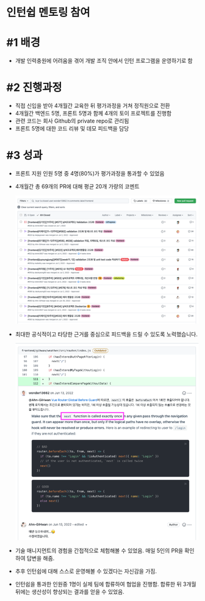 # 인턴쉽 멘토링 참여

# #1 배경

- 개발 인력충원에 어려움을 겪어 개발 조직 안에서 인턴 프로그램을 운영하기로 함

# #2 진행과정

- 직접 신입을 받아 4개월간 교육한 뒤 평가과정을 거쳐 정직원으로 전환
- 4개월간 백엔드 5명, 프론트 5명과 함께 4개의 토이 프로젝트를 진행함
- 관련 코드는 회사 Github의 private repo로 관리됨
- 프론트 5명에 대한 코드 리뷰 및 데모 피드백을 담당

# #3 성과

- 프론트 지원 인원 5명 중 4명(80%)가 평가과정을 통과할 수 있었음
- 4개월간 총 69개의 PR에 대해 평균 20개 가량의 코멘트
    
    ![인턴쉽 PR 목록](../assets/barogo__internship_001_pr_list.png)

- 최대한 공식적이고 타당한 근거를 중심으로 피드백을 드릴 수 있도록 노력했습니다.
    
    ![PR 코멘트 예시](../assets/barogo__internship_002_pr_comment.png)
    
- 기술 매니지먼트의 경험을 간접적으로 체험해볼 수 있었음. 매일 5인의 PR을 확인하여 답변을 해줌.
- 추후 인턴쉽에 대해 스스로 운영해볼 수 있겠다는 자신감을 가짐.
- 인턴쉽을 통과한 인원중 1명이 실제 팀에 합류하여 협업을 진행함. 합류한 뒤 3개월 뒤에는 생산성이 향상되는 결과를 얻을 수 있었음.